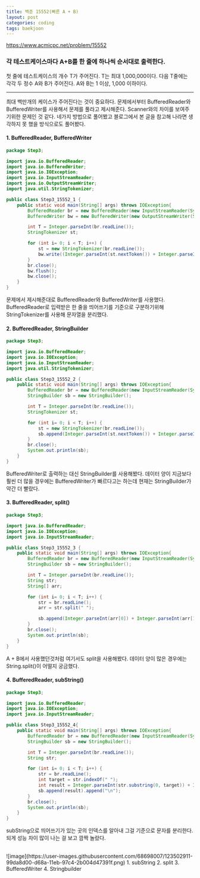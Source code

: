 ```yaml
---
title: 백준 15552(빠른 A + B)
layout: post
categories: coding
tags: baekjoon
---
```


<https://www.acmicpc.net/problem/15552>
### 각 테스트케이스마다 A+B를 한 줄에 하나씩 순서대로 출력한다.    
첫 줄에 테스트케이스의 개수 T가 주어진다. T는 최대 1,000,000이다. 다음 T줄에는 각각 두 정수 A와 B가 주어진다. A와 B는 1 이상, 1,000 이하이다.    
<hr>
최대 백만개의 케이스가 주어진다는 것이 중요하다. 문제에서부터 BufferedReader와 BufferedWriter를 사용해서
문제를 풀라고 제시해준다. Scanner와의 차이를 보여주기위한 문제인 것 같다.    
네가지 방법으로 풀어봤고 블로그에서 본 글을 참고해 나라면 생각하지 못 했을 방식으로도 풀어봤다.    
<br>

#### 1. BufferedReader, BufferedWriter
```java
package Step3;

import java.io.BufferedReader;
import java.io.BufferedWriter;
import java.io.IOException;
import java.io.InputStreamReader;
import java.io.OutputStreamWriter;
import java.util.StringTokenizer;

public class Step3_15552_1 {
    public static void main(String[] args) throws IOException{
        BufferedReader br = new BufferedReader(new InputStreamReader(System.in));
        BufferedWriter bw = new BufferedWriter(new OutputStreamWriter(System.out));

        int T = Integer.parseInt(br.readLine());
        StringTokenizer st;

        for (int i= 0; i < T; i++) {
            st = new StringTokenizer(br.readLine());
            bw.write((Integer.parseInt(st.nextToken()) + Integer.parseInt(st.nextToken())) + "\n"); 
        }
        br.close();
        bw.flush();
        bw.close();
    }
}
```    
문제에서 제시해준대로 BufferedReader와 BufferedWriter를 사용했다. BufferedReader로 입력받은 한 줄을 띄어쓰기를 기준으로 구분하기위해
StringTokenizer를 사용해 문자열을 분리했다.    


#### 2. BufferedReader, StringBuilder
```java
package Step3;

import java.io.BufferedReader;
import java.io.IOException;
import java.io.InputStreamReader;
import java.util.StringTokenizer;

public class Step3_15552_2 {
    public static void main(String[] args) throws IOException{
        BufferedReader br = new BufferedReader(new InputStreamReader(System.in));
        StringBuilder sb = new StringBuilder();

        int T = Integer.parseInt(br.readLine());
        StringTokenizer st;

        for (int i= 0; i < T; i++) {
            st = new StringTokenizer(br.readLine());
            sb.append(Integer.parseInt(st.nextToken()) + Integer.parseInt(st.nextToken())).append("\n");
        }
        br.close();
        System.out.println(sb);
    }
}
```    
BufferedWriter로 출력하는 대신 StringBuilder를 사용해봤다. 데이터 양이 지금보다 훨씬 더 많을 경우에는
BufferedWriter가 빠르다고는 하는데 현재는 StringBuilder가 약간 더 빨랐다.    


#### 3. BufferedReader, split()
```java
package Step3;

import java.io.BufferedReader;
import java.io.IOException;
import java.io.InputStreamReader;

public class Step3_15552_3 {
    public static void main(String[] args) throws IOException{
        BufferedReader br = new BufferedReader(new InputStreamReader(System.in));
        StringBuilder sb = new StringBuilder();

        int T = Integer.parseInt(br.readLine());
        String str;
        String[] arr;

        for (int i= 0; i < T; i++) {
            str = br.readLine();
            arr = str.split(" ");

            sb.append(Integer.parseInt(arr[0]) + Integer.parseInt(arr[1])).append("\n");
        }
        br.close();
        System.out.println(sb);
    }
}
```    
A + B에서 사용했던것처럼 여기서도 split을 사용해봤다. 데이터 양이 많은 경우에는 String.split()이 어떨지 궁금했다.    


#### 4. BufferedReader, subString()
```java
package Step3;

import java.io.BufferedReader;
import java.io.IOException;
import java.io.InputStreamReader;

public class Step3_15552_4{
    public static void main(String[] args) throws IOException{
        BufferedReader br = new BufferedReader(new InputStreamReader(System.in));
        StringBuilder sb = new StringBuilder();

        int T = Integer.parseInt(br.readLine());
        String str;

        for (int i= 0; i < T; i++) {
            str = br.readLine();
            int target = str.indexOf(" ");
            int result = Integer.parseInt(str.substring(0, target)) + Integer.parseInt(str.substring(target + 1));
            sb.append(result).append("\n");
        }
        br.close();
        System.out.println(sb);
    }
}
```     
subString으로 띄어쓰기가 있는 곳의 인덱스를 알아내 그걸 기준으로 문자를 분리한다.    
되게 성능 차이 많이 나는 걸 보고 깜짝 놀랐다.    

<br>
![image](https://user-images.githubusercontent.com/68698007/123502911-99da8d00-d68a-11eb-97c4-2b004d47391f.png)
1. subString
2. split
3. BufferedWriter
4. Stringbuilder
